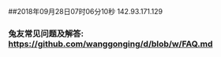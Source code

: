 ##2018年09月28日07时06分10秒 142.93.171.129
### 兔友常见问题及解答: https://github.com/wanggonging/d/blob/w/FAQ.md
